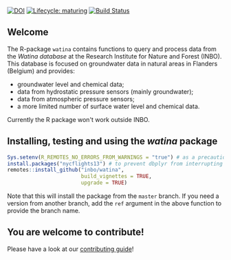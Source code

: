 <!-- badges: start -->
[![DOI](https://zenodo.org/badge/DOI/10.5281/zenodo.3630532.svg)](https://doi.org/10.5281/zenodo.3630532)
[![Lifecycle: maturing](https://img.shields.io/badge/lifecycle-maturing-blue.svg)](https://www.tidyverse.org/lifecycle/#maturing)
[![Build Status](https://travis-ci.org/inbo/watina.svg?branch=master)](https://travis-ci.org/inbo/watina)
<!-- badges: end -->

## Welcome

The R-package `watina` contains functions to query
and process data from the _Watina database_ at the Research Institute for
Nature and Forest (INBO).
This database is focused on groundwater data in
natural areas in Flanders (Belgium) and provides:

- groundwater level and chemical data;
- data from hydrostatic pressure sensors (mainly groundwater);
- data from atmospheric pressure sensors;
- a more limited number of surface water level and chemical data.

Currently the R package won't work outside INBO.

## Installing, testing and using the _watina_ package

```r
Sys.setenv(R_REMOTES_NO_ERRORS_FROM_WARNINGS = "true") # as a precaution
install.packages("nycflights13") # to prevent dbplyr from interrupting next step
remotes::install_github("inbo/watina",
                        build_vignettes = TRUE,
                        upgrade = TRUE)
```

Note that this will install the package from the `master` branch.
If you need a version from another branch, add the `ref` argument in the above function to provide the branch name.

## You are welcome to contribute!

Please have a look at our [contributing guide](.github/CONTRIBUTING.md)!

